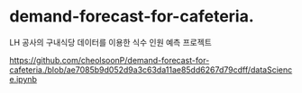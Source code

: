 # demand-forecast-for-cafeteria.
LH 공사의 구내식당 데이터를 이용한 식수 인원 예측 프로젝트


https://github.com/cheolsoonP/demand-forecast-for-cafeteria./blob/ae7085b9d052d9a3c63da11ae85dd6267d79cdff/dataScience.ipynb

